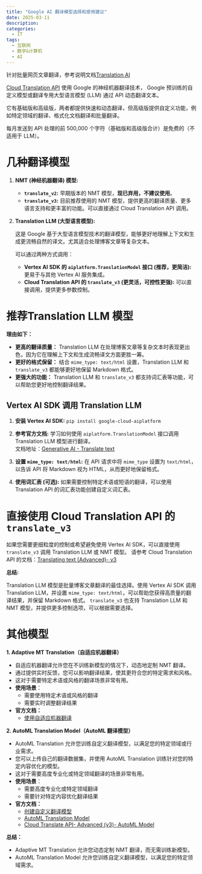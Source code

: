 ```yaml
---
title: "Google AI 翻译模型选择和使用建议"
date: 2025-03-11
description:
categories:
  - IT
tags:
  - 互联网
  - 数学&计算机
  - AI
---
```


针对批量网页文章翻译，参考说明文档[Translation AI](https://cloud.google.com/translate)

[Cloud Translation API](https://console.cloud.google.com/marketplace/product/google/translate.googleapis.com) 使用 Google 的神经机器翻译技术， Google 预训练的自定义模型或翻译专用大型语言模型 (LLM) 通过 API 动态翻译文本。

它有基础版和高级版，两者都提供快速和动态翻译，但高级版提供自定义功能，例如特定领域的翻译、格式化文档翻译和批量翻译。

每月发送到 API 处理的前 500,000 个字符（基础版和高级版合计）是免费的（不适用于 LLM）。

# 几种翻译模型

1.  **NMT (神经机器翻译) 模型:**

    *   **`translate_v2`:**  早期版本的 NMT 模型，**现已弃用，不建议使用**。
    *   **`translate_v3`:** 目前推荐使用的 NMT 模型，提供更高的翻译质量、更多语言支持和更丰富的功能。可以直接通过 Cloud Translation API 调用。

2.  **Translation LLM (大型语言模型):**

    这是 Google 基于大型语言模型技术的翻译模型，能够更好地理解上下文和生成更流畅自然的译文。尤其适合处理博客文章等复杂文本。

    可以通过两种方式调用：

    *   **Vertex AI SDK 的 `aiplatform.TranslationModel` 接口 (推荐，更简洁):**  更易于与其他 Vertex AI 服务集成。
    *   **Cloud Translation API 的 `translate_v3` (更灵活，可控性更强):**  可以直接调用，提供更多参数控制。


# 推荐Translation LLM 模型

**理由如下：**

*   **更高的翻译质量：** Translation LLM 在处理博客文章等复杂文本时表现更出色，因为它在理解上下文和生成流畅译文方面更胜一筹。
*   **更好的格式保留：** 结合 `mime_type: text/html` 设置，Translation LLM 和 `translate_v3` 都能够更好地保留 Markdown 格式。
*   **更强大的功能：** Translation LLM 和 `translate_v3` 都支持词汇表等功能，可以帮助您更好地控制翻译结果。

## Vertex AI SDK 调用 Translation LLM

1.  **安装 Vertex AI SDK:**  `pip install google-cloud-aiplatform`

2.  **参考官方文档:**  学习如何使用 `aiplatform.TranslationModel` 接口调用 Translation LLM 模型进行翻译。  
文档地址：[Generative AI - Translate text](https://cloud.google.com/vertex-ai/generative-ai/docs/translate/translate-text) 

3.  **设置 `mime_type: text/html`:** 在 API 请求中将 `mime_type` 设置为 `text/html`，以告诉 API 将 Markdown 视为 HTML，从而更好地保留格式。

4.  **使用词汇表 (可选):** 如果需要控制特定术语或短语的翻译，可以使用 Translation API 的词汇表功能创建自定义词汇表。

# 直接使用 Cloud Translation API 的 `translate_v3`

如果您需要更细粒度的控制或希望避免使用 Vertex AI SDK，可以直接使用 `translate_v3` 调用 Translation LLM 或 NMT 模型。  请参考 Cloud Translation API 的文档：[Translating text (Advanced)- v3](https://cloud.google.com/translate/docs/advanced/translating-text-v3)

**总结:**

Translation LLM 模型是批量博客文章翻译的最佳选择。使用 Vertex AI SDK 调用 Translation LLM，并设置 `mime_type: text/html`，可以帮助您获得高质量的翻译结果，并保留 Markdown 格式。  `translate_v3`  也支持 Translation LLM 和 NMT 模型，并提供更多控制选项，可以根据需要选择。


# 其他模型

**1. Adaptive MT Translation（自适应机器翻译）**

* 自适应机器翻译允许您在不训练新模型的情况下，动态地定制 NMT 翻译。
* 通过提供实时反馈，您可以影响翻译结果，使其更符合您的特定需求和风格。
* 这对于需要特定术语或风格的翻译场景非常有用。
* **使用场景**：
    * 需要使用特定术语或风格的翻译
    * 需要实时调整翻译结果
* **官方文档：**
    * [使用自适应机器翻译](https://cloud.google.com/translate/docs/advanced/adaptive-translation)

**2. AutoML Translation Model（AutoML 翻译模型）**

* AutoML Translation 允许您训练自定义翻译模型，以满足您的特定领域或行业需求。
* 您可以上传自己的翻译数据集，并使用 AutoML Translation 训练针对您的特定内容优化的模型。
* 这对于需要高度专业化或特定领域翻译的场景非常有用。
* **使用场景**：
    * 需要高度专业化或特定领域翻译
    * 需要针对特定内容优化翻译结果
* **官方文档：**
    * [创建自定义翻译模型](https://cloud.google.com/translate/docs/advanced/automl-quickstart)
    * [AutoML Translation Model](https://console.cloud.google.com/translation?hl=zh-cn)
    * [Cloud Translate API- Advanced (v3)- AutoML Model](https://cloud.google.com/translate/docs/advanced/translate-text-advance)


**总结：**

* Adaptive MT Translation 允许您动态定制 NMT 翻译，而无需训练新模型。
* AutoML Translation Model 允许您训练自定义翻译模型，以满足您的特定领域需求。
